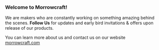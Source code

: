 ### Welcome to Morrowcraft!

We are makers who are constantly working on something amazing behind the scenes. 
**Follow Us** for updates and early bird invitations & offers upon release of our products.

You can learn more about us and contact us on our website [morrowcraft.com](https://morrowcraft.com)
